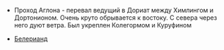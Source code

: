 *   Проход Аглона - перевал ведущий в Дориат между Химлингом и
    Дортонионом. Очень круто обрывается к востоку. С севера через него
    дуют ветра. Был укреплен Колегормом и Куруфином


*   [Белерианд](index.md)
